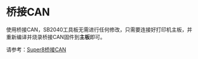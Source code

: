 # 桥接CAN

使用桥接CAN，SB2040工具板无需进行任何修改，只需要连接好打印机主板，并重新编译并烧录桥接CAN固件到**主板**即可。

请参考：[Super8桥接CAN](/board/fly_super8/Super8canbridge "点击即可跳转")

